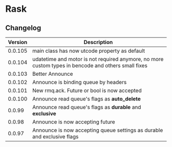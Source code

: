# Rask

## Changelog

|Version|Description|
|----|----|
|0.0.105|main class has now utcode property as default|
|0.0.104|udatetime and motor is not required anymore, no more custom types in bencode and others small fixes|
|0.0.103|Better Announce|
|0.0.102|Announce is binding queue by headers|
|0.0.101|New rmq.ack. Future or bool is now accepted|
|0.0.100|Announce read queue's flags as **auto_delete**|
|0.0.99|Announce read queue's flags as **durable** and **exclusive**|
|0.0.98|Announce is now accepting future|
|0.0.97|Announce is now accepting queue settings as durable and exclusive flags|
